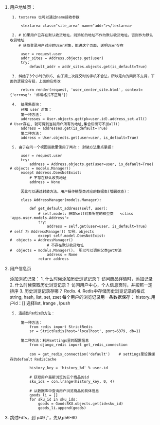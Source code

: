 1. 用户地址页： 

        1. textarea 也可以通过name接收参数 
           
            <textarea class="site_area" name="addr"></textarea>
        
        2. # 如果用户已存在默认收货地址，则添加的地址不作为默认收货地址，否则作为默认收货地址
           # 获取登录用户对应的User对象，能进这个页面，说明User存在
           
            user = request.user
            addr_sites = Address.objects.get(user)
            try:
                default_addr = addr_sites.objects.get(is_default=True) 
                
        3. 纠结了3个小时的BUG, 由于第二次提交时的手机不合法，所以定向的网页不支持，下面的逻辑没有错，上面的应修改  
        
            return render(request, 'user_center_site.html', context={'errmsg': '邮编格式不正确'})      
                
        4. 	结果集查询：
            已知 user 对象：
            第一种方法：
            addresses = User.objects.get(pk=user.id).address_set.all()    # User存在, 就可得到当前用户所有的地址,集合后面可不加all()
			address = addresses.get(is_default=True)
			第二种方法：
			address = User.objects.get(user=user, is_default=True) 

        5. 由于在同一个视图函数里使用了两次： 封装方法重点掌握！
        
            user = request.user
            try:
                address = Address.objects.get(user=user, is_default=True)     # objects = models.Manager()
            except Address.DoesNotExist:                                          
                # 不存在默认收货地址
                address = None			       
                
            因此可以通过封装方法，用户操作模型类对应的数据表(增删改查)：
            
            class AddressManager(models.Manager):
            
                def get_default_address(self, user):
                    # self.model: 获取self对象所在的模型类   <class 'apps.user.models.Address'>
                    try:
                        address = self.get(user=user, is_default=True)        # self 为 AddressManager() 实例，objects
                    except self.model.DoesNotExist:                           #  objects = AddressManager()     
                        # 不存在默认收货地址                                    #  objects = models.Manager()， 所以可以调用父类get方法
                        address = None
                    return address    
                        
2. 用户信息页
    
    添加浏览记录：
        1. 什么时候添加历史浏览记录？
            访问商品详情时，添加记录
        2. 什么时候获取历史浏览记录？
            访问用户中心，个人信息页时，并按照一定排序
        3. 历史浏览记录存哪？
            Redis.
        4. Redis中存储历史浏览记录的格式
            string, hash, list, set, zset
            每个用户的浏览记录用一条数据保存： history_用户id：[]      选择list, lrange , lpush
            
        5. 连接到Redis的方法：    
            
            第一种方法：
                from redis import StrictRedis
                sr = StrictRedis(host='localhost', port=6379, db=1)
            
            第二种方法：利用settings里的配置信息
                from django_redis import get_redis_connection
                
                con = get_redis_connection('default')    # settings里设置缓存的default RedisCache
        
                history_key = 'history_%d' % user.id
        
                # 获取用户最新浏览的五个商品的id
                sku_ids = con.lrange(history_key, 0, 4)      
        
                # 从数据库中查询用户浏览商品的具体信息
                goods_li = []
                for sku_id in sku_ids:
                    goods = GoodsSKU.objects.get(id=sku_id)
                    goods_li.append(goods)   
        
3. 跳过Fdfs，到 p49了，先从p56-60    



                   
